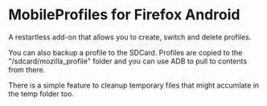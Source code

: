 MobileProfiles for Firefox Android
============================

A restartless add-on that allows you to create, switch and delete profiles.

You can also backup a profile to the SDCard. Profiles are copied to the "/sdcard/mozilla_profile" folder and you can use ADB to pull to contents from there.

There is a simple feature to cleanup temporary files that might accumlate in the temp folder too.